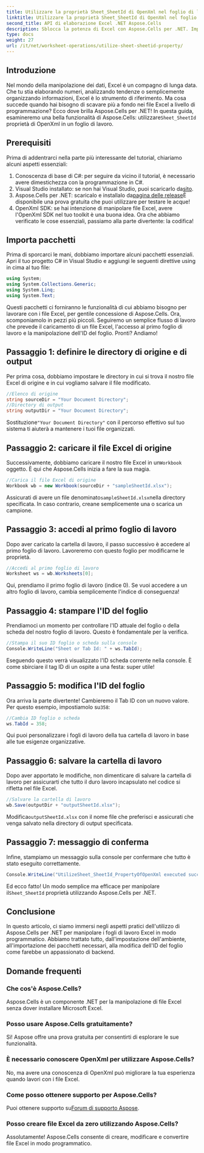```yaml
---
title: Utilizzare la proprietà Sheet_SheetId di OpenXml nel foglio di lavoro
linktitle: Utilizzare la proprietà Sheet_SheetId di OpenXml nel foglio di lavoro
second_title: API di elaborazione Excel .NET Aspose.Cells
description: Sblocca la potenza di Excel con Aspose.Cells per .NET. Impara a manipolare efficacemente gli ID dei fogli con la nostra guida passo passo.
type: docs
weight: 27
url: /it/net/worksheet-operations/utilize-sheet-sheetid-property/
---
```

## Introduzione
Nel mondo della manipolazione dei dati, Excel è un compagno di lunga data. Che tu stia elaborando numeri, analizzando tendenze o semplicemente organizzando informazioni, Excel è lo strumento di riferimento. Ma cosa succede quando hai bisogno di scavare più a fondo nei file Excel a livello di programmazione? Ecco dove brilla Aspose.Cells per .NET! In questa guida, esamineremo una bella funzionalità di Aspose.Cells: utilizzare`Sheet_SheetId` proprietà di OpenXml in un foglio di lavoro.
## Prerequisiti
Prima di addentrarci nella parte più interessante del tutorial, chiariamo alcuni aspetti essenziali:
1. Conoscenza di base di C#: per seguire da vicino il tutorial, è necessario avere dimestichezza con la programmazione in C#.
2.  Visual Studio installato: se non hai Visual Studio, puoi scaricarlo da[sito](https://visualstudio.microsoft.com/).
3.  Aspose.Cells per .NET: scaricalo e installalo da[pagina delle release](https://releases.aspose.com/cells/net/)È disponibile una prova gratuita che puoi utilizzare per testare le acque!
4. OpenXml SDK: se hai intenzione di manipolare file Excel, avere l'OpenXml SDK nel tuo toolkit è una buona idea.
Ora che abbiamo verificato le cose essenziali, passiamo alla parte divertente: la codifica!
## Importa pacchetti
Prima di sporcarci le mani, dobbiamo importare alcuni pacchetti essenziali. Apri il tuo progetto C# in Visual Studio e aggiungi le seguenti direttive using in cima al tuo file:
```csharp
using System;
using System.Collections.Generic;
using System.Linq;
using System.Text;
```
Questi pacchetti ci forniranno le funzionalità di cui abbiamo bisogno per lavorare con i file Excel, per gentile concessione di Aspose.Cells.
Ora, scomponiamolo in pezzi più piccoli. Seguiremo un semplice flusso di lavoro che prevede il caricamento di un file Excel, l'accesso al primo foglio di lavoro e la manipolazione dell'ID del foglio. Pronti? Andiamo!
## Passaggio 1: definire le directory di origine e di output
Per prima cosa, dobbiamo impostare le directory in cui si trova il nostro file Excel di origine e in cui vogliamo salvare il file modificato.
```csharp
//Elenco di origine
string sourceDir = "Your Document Directory";
//Directory di output
string outputDir = "Your Document Directory";
```
 Sostituzione`"Your Document Directory"` con il percorso effettivo sul tuo sistema ti aiuterà a mantenere i tuoi file organizzati.
## Passaggio 2: caricare il file Excel di origine
 Successivamente, dobbiamo caricare il nostro file Excel in un`Workbook` oggetto. È qui che Aspose.Cells inizia a fare la sua magia.
```csharp
//Carica il file Excel di origine
Workbook wb = new Workbook(sourceDir + "sampleSheetId.xlsx");
```
 Assicurati di avere un file denominato`sampleSheetId.xlsx`nella directory specificata. In caso contrario, creane semplicemente una o scarica un campione.
## Passaggio 3: accedi al primo foglio di lavoro
Dopo aver caricato la cartella di lavoro, il passo successivo è accedere al primo foglio di lavoro. Lavoreremo con questo foglio per modificarne le proprietà.
```csharp
//Accedi al primo foglio di lavoro
Worksheet ws = wb.Worksheets[0];
```
Qui, prendiamo il primo foglio di lavoro (indice 0). Se vuoi accedere a un altro foglio di lavoro, cambia semplicemente l'indice di conseguenza!
## Passaggio 4: stampare l'ID del foglio
Prendiamoci un momento per controllare l'ID attuale del foglio o della scheda del nostro foglio di lavoro. Questo è fondamentale per la verifica.
```csharp
//Stampa il suo ID foglio o scheda sulla console
Console.WriteLine("Sheet or Tab Id: " + ws.TabId);
```
Eseguendo questo verrà visualizzato l'ID scheda corrente nella console. È come sbirciare il tag ID di un ospite a una festa: super utile!
## Passaggio 5: modifica l'ID del foglio
 Ora arriva la parte divertente! Cambieremo il Tab ID con un nuovo valore. Per questo esempio, impostiamolo su`358`:
```csharp
//Cambia ID foglio o scheda
ws.TabId = 358;
```
Qui puoi personalizzare i fogli di lavoro della tua cartella di lavoro in base alle tue esigenze organizzative.
## Passaggio 6: salvare la cartella di lavoro
Dopo aver apportato le modifiche, non dimenticare di salvare la cartella di lavoro per assicurarti che tutto il duro lavoro incapsulato nel codice si rifletta nel file Excel.
```csharp
//Salvare la cartella di lavoro
wb.Save(outputDir + "outputSheetId.xlsx");
```
 Modifica`outputSheetId.xlsx` con il nome file che preferisci e assicurati che venga salvato nella directory di output specificata.
## Passaggio 7: messaggio di conferma
Infine, stampiamo un messaggio sulla console per confermare che tutto è stato eseguito correttamente.
```csharp
Console.WriteLine("UtilizeSheet_SheetId_PropertyOfOpenXml executed successfully.\r\n");
```
 Ed ecco fatto! Un modo semplice ma efficace per manipolare il`Sheet_SheetId` proprietà utilizzando Aspose.Cells per .NET.
## Conclusione
In questo articolo, ci siamo immersi negli aspetti pratici dell'utilizzo di Aspose.Cells per .NET per manipolare i fogli di lavoro Excel in modo programmatico. Abbiamo trattato tutto, dall'impostazione dell'ambiente, all'importazione dei pacchetti necessari, alla modifica dell'ID del foglio come farebbe un appassionato di backend. 
## Domande frequenti
### Che cos'è Aspose.Cells?
Aspose.Cells è un componente .NET per la manipolazione di file Excel senza dover installare Microsoft Excel.
### Posso usare Aspose.Cells gratuitamente?
Sì! Aspose offre una prova gratuita per consentirti di esplorare le sue funzionalità.
### È necessario conoscere OpenXml per utilizzare Aspose.Cells?
No, ma avere una conoscenza di OpenXml può migliorare la tua esperienza quando lavori con i file Excel.
### Come posso ottenere supporto per Aspose.Cells?
 Puoi ottenere supporto su[Forum di supporto Aspose](https://forum.aspose.com/c/cells/9).
### Posso creare file Excel da zero utilizzando Aspose.Cells?
Assolutamente! Aspose.Cells consente di creare, modificare e convertire file Excel in modo programmatico.
